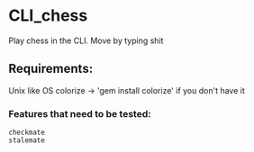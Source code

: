 # CLI_chess
Play chess in the CLI. Move by typing shit

## Requirements:
 Unix like OS
 colorize \-> 'gem install colorize' if you don't have it 

### Features that need to be tested:
    checkmate
    stalemate